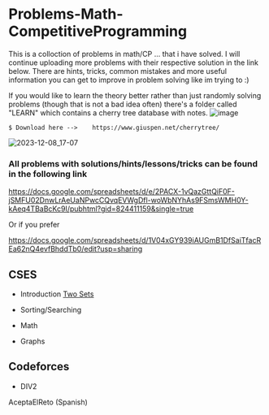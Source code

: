 # Problems-Math-CompetitiveProgramming
This is a colloction of problems in math/CP ... that i have solved. I will continue uploading more problems with their respective solution in the link below. There are hints, tricks, common mistakes and more useful information you can get to improve in problem solving like im trying to :)

If you would like to learn the theory better rather than just randomly solving problems (though that is not a bad idea often) there's a folder called "LEARN" which contains a cherry tree database with notes.
![image](https://github.com/SamC4r/Problems-Math-CompetitiveProgramming/assets/75754683/ab3807d5-2fd3-4c5e-af0f-d7efa0744865)

```
$ Download here -->    https://www.giuspen.net/cherrytree/
```

![2023-12-08_17-07](https://github.com/SamC4r/Problems-Math-CompetitiveProgramming/assets/75754683/de62435b-2eca-49d9-a3c1-c9102ae06063)


### All problems with solutions/hints/lessons/tricks can be found in the following link

https://docs.google.com/spreadsheets/d/e/2PACX-1vQazGttQiF0F-jSMFU02DnwLrAeUaNPwcCQvqEVWgDfl-woWbNYhAs9FSmsWMH0Y-kAeq4TBaBcKc9I/pubhtml?gid=824411159&single=true

Or if you prefer

https://docs.google.com/spreadsheets/d/1V04xGY939iAUGmB1DfSaiTfacREa62nQ4evfBhddTb0/edit?usp=sharing

CSES
----------------------

- Introduction
[Two Sets](https://github.com/SamC4r/Problems-Math-CompetitiveProgramming/blob/main/BASIC/two_sets.cpp)

- Sorting/Searching

- Math


- Graphs


Codeforces
----------------
- DIV2



AceptaElReto (Spanish)






